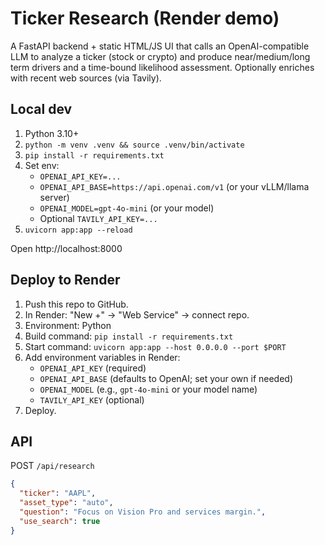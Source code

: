 # Ticker Research (Render demo)

A FastAPI backend + static HTML/JS UI that calls an OpenAI-compatible LLM to analyze a ticker
(stock or crypto) and produce near/medium/long term drivers and a time-bound likelihood assessment.
Optionally enriches with recent web sources (via Tavily).

## Local dev

1) Python 3.10+
2) `python -m venv .venv && source .venv/bin/activate`
3) `pip install -r requirements.txt`
4) Set env:
   - `OPENAI_API_KEY=...`
   - `OPENAI_API_BASE=https://api.openai.com/v1` (or your vLLM/llama server)
   - `OPENAI_MODEL=gpt-4o-mini` (or your model)
   - Optional `TAVILY_API_KEY=...`
5) `uvicorn app:app --reload`

Open http://localhost:8000

## Deploy to Render

1. Push this repo to GitHub.
2. In Render: "New +" → "Web Service" → connect repo.
3. Environment: Python
4. Build command: `pip install -r requirements.txt`
5. Start command: `uvicorn app:app --host 0.0.0.0 --port $PORT`
6. Add environment variables in Render:
   - `OPENAI_API_KEY` (required)
   - `OPENAI_API_BASE` (defaults to OpenAI; set your own if needed)
   - `OPENAI_MODEL` (e.g., `gpt-4o-mini` or your model name)
   - `TAVILY_API_KEY` (optional)
7. Deploy.

## API

POST `/api/research`
```json
{
  "ticker": "AAPL",
  "asset_type": "auto",
  "question": "Focus on Vision Pro and services margin.",
  "use_search": true
}
